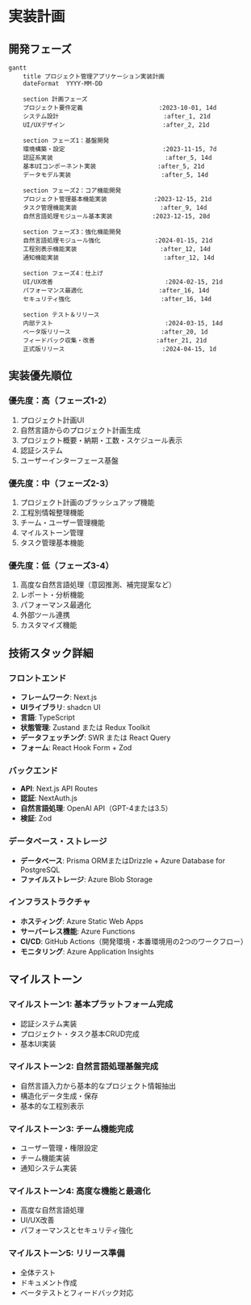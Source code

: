 # 実装計画

## 開発フェーズ

```mermaid
gantt
    title プロジェクト管理アプリケーション実装計画
    dateFormat  YYYY-MM-DD
    
    section 計画フェーズ
    プロジェクト要件定義                     :2023-10-01, 14d
    システム設計                             :after_1, 21d
    UI/UXデザイン                           :after_2, 21d
    
    section フェーズ1：基盤開発
    環境構築・設定                           :2023-11-15, 7d
    認証系実装                               :after_5, 14d
    基本UIコンポーネント実装                 :after_5, 21d
    データモデル実装                         :after_5, 14d
    
    section フェーズ2：コア機能開発
    プロジェクト管理基本機能実装             :2023-12-15, 21d
    タスク管理機能実装                       :after_9, 14d
    自然言語処理モジュール基本実装           :2023-12-15, 28d
    
    section フェーズ3：強化機能開発
    自然言語処理モジュール強化               :2024-01-15, 21d
    工程別表示機能実装                       :after_12, 14d
    通知機能実装                             :after_12, 14d
    
    section フェーズ4：仕上げ
    UI/UX改善                               :2024-02-15, 21d
    パフォーマンス最適化                     :after_16, 14d
    セキュリティ強化                         :after_16, 14d
    
    section テスト＆リリース
    内部テスト                               :2024-03-15, 14d
    ベータ版リリース                         :after_20, 1d
    フィードバック収集・改善                 :after_21, 21d
    正式版リリース                           :2024-04-15, 1d
```

## 実装優先順位

### 優先度：高（フェーズ1-2）
1. プロジェクト計画UI
2. 自然言語からのプロジェクト計画生成
3. プロジェクト概要・納期・工数・スケジュール表示
4. 認証システム
5. ユーザーインターフェース基盤

### 優先度：中（フェーズ2-3）
1. プロジェクト計画のブラッシュアップ機能
2. 工程別情報整理機能
3. チーム・ユーザー管理機能
4. マイルストーン管理
5. タスク管理基本機能

### 優先度：低（フェーズ3-4）
1. 高度な自然言語処理（意図推測、補完提案など）
2. レポート・分析機能
3. パフォーマンス最適化
4. 外部ツール連携
5. カスタマイズ機能

## 技術スタック詳細

### フロントエンド
- **フレームワーク**: Next.js
- **UIライブラリ**: shadcn UI
- **言語**: TypeScript
- **状態管理**: Zustand または Redux Toolkit
- **データフェッチング**: SWR または React Query
- **フォーム**: React Hook Form + Zod

### バックエンド
- **API**: Next.js API Routes
- **認証**: NextAuth.js
- **自然言語処理**: OpenAI API（GPT-4または3.5）
- **検証**: Zod

### データベース・ストレージ
- **データベース**: Prisma ORMまたはDrizzle + Azure Database for PostgreSQL
- **ファイルストレージ**: Azure Blob Storage

### インフラストラクチャ
- **ホスティング**: Azure Static Web Apps
- **サーバーレス機能**: Azure Functions
- **CI/CD**: GitHub Actions（開発環境・本番環境用の2つのワークフロー）
- **モニタリング**: Azure Application Insights

## マイルストーン

### マイルストーン1: 基本プラットフォーム完成
- 認証システム実装
- プロジェクト・タスク基本CRUD完成
- 基本UI実装

### マイルストーン2: 自然言語処理基盤完成
- 自然言語入力から基本的なプロジェクト情報抽出
- 構造化データ生成・保存
- 基本的な工程別表示

### マイルストーン3: チーム機能完成
- ユーザー管理・権限設定
- チーム機能実装
- 通知システム実装

### マイルストーン4: 高度な機能と最適化
- 高度な自然言語処理
- UI/UX改善
- パフォーマンスとセキュリティ強化

### マイルストーン5: リリース準備
- 全体テスト
- ドキュメント作成
- ベータテストとフィードバック対応